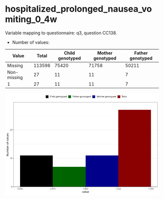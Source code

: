 # hospitalized_prolonged_nausea_vomiting_0_4w
Variable mapping to questionnaire: q3, question CC138.
- Number of values:

| Value | Total | Child genotyped | Mother genotyped | Father genotyped |
| ----- | ----- | --------------- | ---------------- | ---------------- |
| Missing | 113596 | 75420 | 71758 | 50211 |
| Non-missing | 27 | 11 | 11 | 7 |
| 1 | 27 | 11 | 11 | 7 |



![](hospitalized_prolonged_nausea_vomiting_0_4w_n.png)



